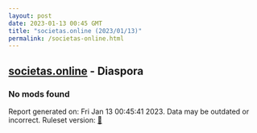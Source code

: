 ```yaml
---
layout: post
date: 2023-01-13 00:45 GMT
title: "societas.online (2023/01/13)"
permalink: /societas-online.html
---
```


## [societas.online](https://societas.online) - Diaspora

### No mods found

Report generated on: Fri Jan 13 00:45:41 2023. Data may be outdated or incorrect.
Ruleset version: [🧁](/version-cupcake)
